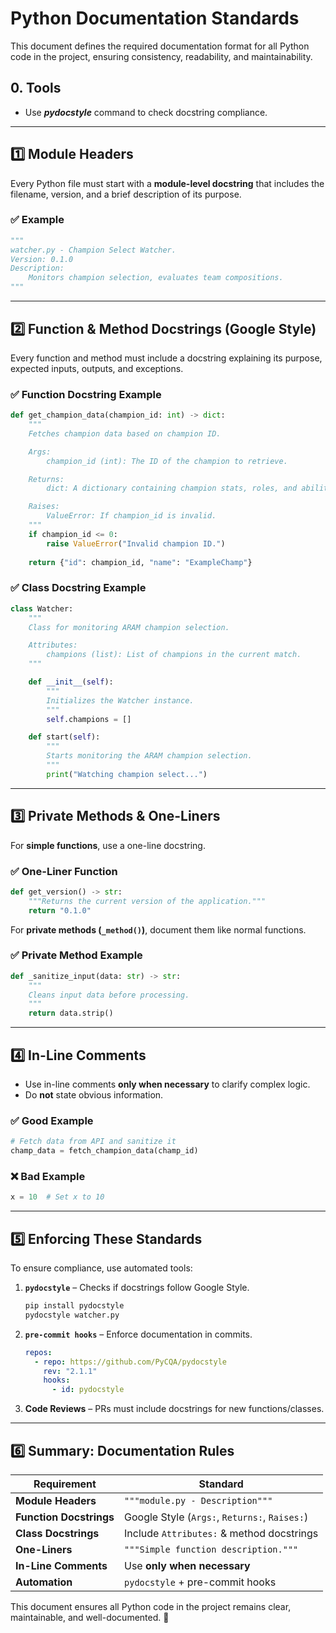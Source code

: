 # Python Documentation Standards

This document defines the required documentation format for all Python code in the project, ensuring consistency, readability, and maintainability.

## 0. Tools
- Use ***pydocstyle*** command to check docstring compliance.

---

## **1️⃣ Module Headers**
Every Python file must start with a **module-level docstring** that includes the filename, version, and a brief description of its purpose.

### ✅ **Example**
```python
"""
watcher.py - Champion Select Watcher.
Version: 0.1.0
Description:
    Monitors champion selection, evaluates team compositions.
"""
```

---

## **2️⃣ Function & Method Docstrings (Google Style)**
Every function and method must include a docstring explaining its purpose, expected inputs, outputs, and exceptions.

### ✅ **Function Docstring Example**
```python
def get_champion_data(champion_id: int) -> dict:
    """
    Fetches champion data based on champion ID.

    Args:
        champion_id (int): The ID of the champion to retrieve.

    Returns:
        dict: A dictionary containing champion stats, roles, and abilities.

    Raises:
        ValueError: If champion_id is invalid.
    """
    if champion_id <= 0:
        raise ValueError("Invalid champion ID.")
    
    return {"id": champion_id, "name": "ExampleChamp"}
```

### ✅ **Class Docstring Example**
```python
class Watcher:
    """
    Class for monitoring ARAM champion selection.

    Attributes:
        champions (list): List of champions in the current match.
    """

    def __init__(self):
        """
        Initializes the Watcher instance.
        """
        self.champions = []

    def start(self):
        """
        Starts monitoring the ARAM champion selection.
        """
        print("Watching champion select...")
```

---

## **3️⃣ Private Methods & One-Liners**
For **simple functions**, use a one-line docstring.

### ✅ **One-Liner Function**
```python
def get_version() -> str:
    """Returns the current version of the application."""
    return "0.1.0"
```

For **private methods (`_method()`)**, document them like normal functions.

### ✅ **Private Method Example**
```python
def _sanitize_input(data: str) -> str:
    """
    Cleans input data before processing.
    """
    return data.strip()
```

---

## **4️⃣ In-Line Comments**
- Use in-line comments **only when necessary** to clarify complex logic.
- Do **not** state obvious information.

### ✅ **Good Example**
```python
# Fetch data from API and sanitize it
champ_data = fetch_champion_data(champ_id)
```

### ❌ **Bad Example**
```python
x = 10  # Set x to 10
```

---

## **5️⃣ Enforcing These Standards**

To ensure compliance, use automated tools:
1. **`pydocstyle`** – Checks if docstrings follow Google Style.
   ```bash
   pip install pydocstyle
   pydocstyle watcher.py
   ```
2. **`pre-commit hooks`** – Enforce documentation in commits.
   ```yaml
   repos:
     - repo: https://github.com/PyCQA/pydocstyle
       rev: "2.1.1"
       hooks:
         - id: pydocstyle
   ```
3. **Code Reviews** – PRs must include docstrings for new functions/classes.

---

## **6️⃣ Summary: Documentation Rules**
| **Requirement** | **Standard** |
|---------------|-------------|
| **Module Headers** | `"""module.py - Description"""` |
| **Function Docstrings** | Google Style (`Args:`, `Returns:`, `Raises:`) |
| **Class Docstrings** | Include `Attributes:` & method docstrings |
| **One-Liners** | `"""Simple function description."""` |
| **In-Line Comments** | Use **only when necessary** |
| **Automation** | `pydocstyle` + pre-commit hooks |

This document ensures all Python code in the project remains clear, maintainable, and well-documented. 🚀
